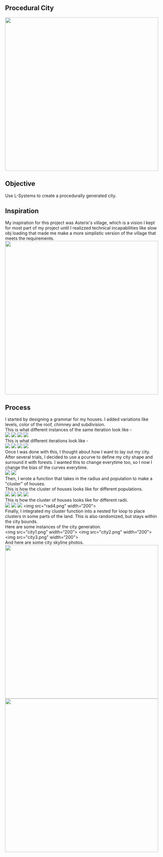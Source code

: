 ## Procedural City
<img src="top_view.png" width="500">

## Objective
Use L-Systems to create a procedurally generated city.

## Inspiration
My inspiration for this project was Asterix's village, which is a vision I kept for most part of my project until I realizzed technical incapabilities like slow obj loading that made me make a more simplistic version of the village that meets the requirements.
<br>
<img src="asterix.png" width="500">

## Process
I started by designing a grammar for my houses. I added variations like levels, color of the roof, chimney and subdivision. <br>
This is what different instances of the same iteration look like -
<br>
<img src="house1.png" width=“200”>
<img src="house2.png" width=“200”>
<img src="house3.png" width=“200”>
<img src="house4.png" width=“200”>
<br>
This is what different iterations look like - <br>
<img src="it1.png" width=“200”>
<img src="it2.png" width=“200”>
<img src="it2.png" width=“200”>
<img src="it4.png" width=“200”>
<br>
Once I was done with this, I thought about how I want to lay out my city. After several trials, I decided to use a pcurve to define my city shape and surround it with forests. I wanted this to change everytime too, so I now I change the bias of the curves everytime.<br>
<img src="forest1.png" width=“200”>
<img src="forest2.png" width=“200”>
<br>
Then, I wrote a function that takes in the radius and population to make a "cluster" of houses.<br>
This is how the cluster of houses looks like for different populations.<br>
<img src="pop1.png" width=“200”>
<img src="pop2.png" width=“200”>
<img src="pop3.png" width=“200”>
<img src="pop4.png" width=“200”>
<br>
This is how the cluster of houses looks like for different radii.<br>
<img src="rad1.png" width=“200>
<img src="rad2.png" width=“200”>
<img src="rad3.png" width=“200”>
<img src="rad4.png" width=“200">
<br>
Finally, I integrated my cluster function into a nested for loop to place clusters in some parts of the land. This is also randomized, but stays within the city bounds.
<br>
Here are some instances of the city generation.<br>
<img src="city1.png" width=“200">
<img src="city2.png" width=“200">
<img src="city3.png" width=“200">
<br>
And here are some city skyline photos.<br>
<img src="skyline1.png" width="500">
<img src="skyline2.png" width="500">
